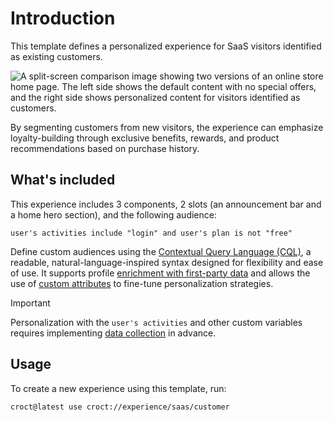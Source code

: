 # Introduction

This template defines a personalized experience for SaaS visitors identified as existing customers.

![A split-screen comparison image showing two versions of an online store home page. The left side shows the default content with no special offers, and the right side shows personalized content for visitors identified as customers.](./intro-illustration.png)

By segmenting customers from new visitors, the experience can emphasize loyalty-building through exclusive benefits,
rewards, and product recommendations based on purchase history.

## What's included

This experience includes 3 components, 2 slots (an announcement bar and a home hero section), and the following
audience:

```cql
user's activities include "login" and user's plan is not "free"
```

Define custom audiences using the [Contextual Query Language (CQL)](https://docs.croct.com/reference/cql/introduction),
a readable, natural-language-inspired syntax designed for flexibility and ease of use. It supports
profile [enrichment with first-party data](https://docs.croct.com/reference/sdk/javascript/data-collection) and allows
the use of [custom attributes](https://docs.croct.com/reference/cql/data-types/user/user) to fine-tune personalization
strategies.

> [!IMPORTANT]
> Personalization with the `user's activities` and other custom variables requires
> implementing [data collection](https://docs.croct.com/reference/sdk/javascript/data-collection) in advance.

## Usage

To create a new experience using this template, run:

```croct-cmd
croct@latest use croct://experience/saas/customer
```
